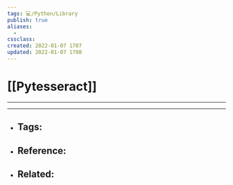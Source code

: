 ```yaml
---
tags: 💻️/Python/Library 
publish: true
aliases:
  - 
cssclass: 
created: 2022-01-07 1707
updated: 2022-01-07 1708
---
```


# [[Pytesseract]]

---



---

- Tags: 
	- 
- Reference:
	- 
- Related:
	- 
